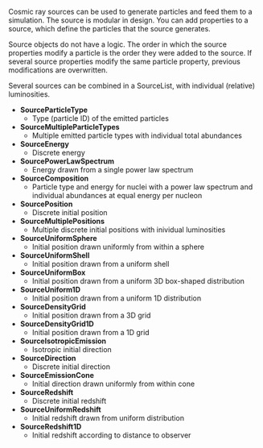 Cosmic ray sources can be used to generate particles and feed them to a simulation.
The source is modular in design. You can add properties to a source, which define the particles that the source generates.

Source objects do not have a logic. The order in which the source properties modify a particle is the order they were added to the source. If several source properties modify the same particle property, previous modifications are overwritten.

Several sources can be combined in a SourceList, with individual (relative) luminosities.

* **SourceParticleType**
  * Type (particle ID) of the emitted particles
* **SourceMultipleParticleTypes**
  * Multiple emitted particle types with individual total abundances
* **SourceEnergy**
  * Discrete energy
* **SourcePowerLawSpectrum**
  * Energy drawn from a single power law spectrum
* **SourceComposition**
  * Particle type and energy for nuclei with a power law spectrum and individual abundances at equal energy per nucleon
* **SourcePosition**
  * Discrete initial position
* **SourceMultiplePositions**
  * Multiple discrete initial positions with inividual luminosities
* **SourceUniformSphere**
  * Initial position drawn uniformly from within a sphere
* **SourceUniformShell**
  * Initial position drawn from a uniform shell
* **SourceUniformBox**
  * Initial position drawn from a uniform 3D box-shaped distribution
* **SourceUniform1D**
  * Initial position drawn from a uniform 1D distribution
* **SourceDensityGrid**
  * Initial position drawn from a 3D grid
* **SourceDensityGrid1D**
  * Initial position drawn from a 1D grid
* **SourceIsotropicEmission**
  * Isotropic initial direction
* **SourceDirection**
  * Discrete initial direction
* **SourceEmissionCone**
  * Initial direction drawn uniformly from within cone
* **SourceRedshift**
  * Discrete initial redshift
* **SourceUniformRedshift**
  * Initial redshift drawn from uniform distribution
* **SourceRedshift1D**
  * Initial redshift according to distance to observer